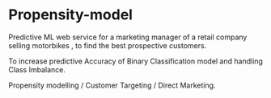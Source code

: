 # Propensity-model

Predictive ML web service for a marketing manager of a retail company selling motorbikes , to find the best prospective customers.


To increase predictive Accuracy of Binary Classification model and handling Class Imbalance.


Propensity modelling / Customer Targeting / Direct Marketing.
